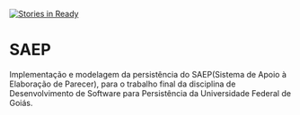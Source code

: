 [![Stories in Ready](https://badge.waffle.io/gabrielaimeeg/SAEP.png?label=ready&title=Ready)](https://waffle.io/gabrielaimeeg/SAEP)
# SAEP
Implementação e modelagem da persistência do SAEP(Sistema de Apoio à Elaboração de Parecer), para o trabalho final da disciplina de Desenvolvimento de Software para Persistência da Universidade Federal de Goiás.
